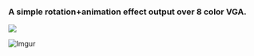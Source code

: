 ### A simple rotation+animation effect output over 8 color VGA.

<img src="http://i.imgur.com/71Ap9jT.gif"></img>

![Imgur](http://i.imgur.com/hkCxPVC.jpg)
